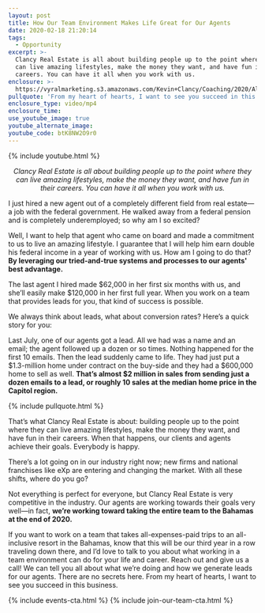 ```yaml
---
layout: post
title: How Our Team Environment Makes Life Great for Our Agents
date: 2020-02-18 21:20:14
tags:
  - Opportunity
excerpt: >-
  Clancy Real Estate is all about building people up to the point where they
  can live amazing lifestyles, make the money they want, and have fun in their
  careers. You can have it all when you work with us.
enclosure: >-
  https://vyralmarketing.s3.amazonaws.com/Kevin+Clancy/Coaching/2020/Albany+Real+Estate+Agent-+A+Couple+of+Things.mp4
pullquote: 'From my heart of hearts, I want to see you succeed in this business.'
enclosure_type: video/mp4
enclosure_time:
use_youtube_image: true
youtube_alternate_image:
youtube_code: btK8NW2O9r0
---
```


{% include youtube.html %}

<p style="text-align: center;"><em>Clancy Real Estate is all about building people up to the point where they can live amazing lifestyles, make the money they want, and have fun in their careers. You can have it all when you work with us.</em></p>

I just hired a new agent out of a completely different field from real estate—a job with the federal government. He walked away from a federal pension and is completely underemployed; so why am I so excited?

Well, I want to help that agent who came on board and made a commitment to us to live an amazing lifestyle. I guarantee that I will help him earn double his federal income in a year of working with us. How am I going to do that? **By leveraging our tried-and-true systems and processes to our agents' best advantage.**

The last agent I hired made $62,000 in her first six months with us, and she’ll easily make $120,000 in her first full year. When you work on a team that provides leads for you, that kind of success is possible.

We always think about leads, what about conversion rates? Here’s a quick story for you:

Last July, one of our agents got a lead. All we had was a name and an email; the agent followed up a dozen or so times. Nothing happened for the first 10 emails. Then the lead suddenly came to life. They had just put a $1.3-million home under contract on the buy-side and they had a $600,000 home to sell as well. **That’s almost $2 million in sales from sending just a dozen emails to a lead, or roughly 10 sales at the median home price in the Capitol region.**

{% include pullquote.html %}

That’s what Clancy Real Estate is about: building people up to the point where they can live amazing lifestyles, make the money they want, and have fun in their careers. When that happens, our clients and agents achieve their goals. Everybody is happy.

There’s a lot going on in our industry right now; new firms and national franchises like eXp are entering and changing the market. With all these shifts, where do you go?

Not everything is perfect for everyone, but Clancy Real Estate is very competitive in the industry. Our agents are working towards their goals very well—in fact, **we’re working toward taking the entire team to the Bahamas at the end of 2020.**

If you want to work on a team that takes all-expenses-paid trips to an all-inclusive resort in the Bahamas, know that this will be our third year in a row traveling down there, and I’d love to talk to you about what working in a team environment can do for your life and career. Reach out and give us a call\! We can tell you all about what we’re doing and how we generate leads for our agents. There are no secrets here. From my heart of hearts, I want to see you succeed in this business.

{% include events-cta.html %} {% include join-our-team-cta.html %}